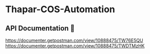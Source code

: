 # Thapar-COS-Automation

## API Documentation :rocket:

https://documenter.getpostman.com/view/10888475/TW76E5QU <br>
https://documenter.getpostman.com/view/10888475/TWDTMzHK
